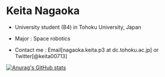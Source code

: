 <!--
**nagakei713/nagakei713** is a ✨ _special_ ✨ repository because its `README.md` (this file) appears on your GitHub profile.

Here are some ideas to get you started:

- 🔭 I’m currently working on ...
- 🌱 I’m currently learning ...
- 👯 I’m looking to collaborate on ...
- 🤔 I’m looking for help with ...
- 💬 Ask me about ...
- 📫 How to reach me: ...
- 😄 Pronouns: ...
- ⚡ Fun fact: ...
-->

# Keita Nagaoka
- University student (B4) in Tohoku University,  Japan

- Major : Space robotics

- Contact me : Email[nagaoka.keita.p3 at dc.tohoku.ac.jp] or Twitter[@keita00713]

[![Anurag's GitHub stats](https://github-readme-stats.vercel.app/api?username=nagakei713)](https://github.com/anuraghazra/github-readme-stats)
